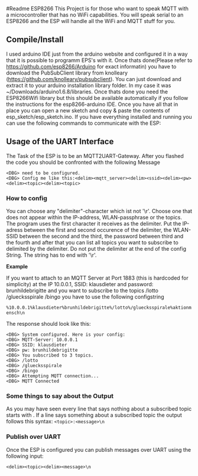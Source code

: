 #Readme ESP8266
This Project is for those who want to speak MQTT with a microcontroller that has no WiFi capabilities. You will speak serial to an ESP8266 and the ESP will handle all the WiFi and MQTT stuff for you.

## Compile/Install

I used arduino IDE just from the arduino website and configured it in a way that it is possible to programm EPS's with it. Once thats done(Please refer to https://github.com/esp8266/Arduino for exact informatin) you have to download the PubSubClient library from knolleary (https://github.com/knolleary/pubsubclient). You can just download and extract it to your arduino installation library folder. In my case it was  ~/Downloads/arduino1.6.8/libraries. Once thats done you need the ESP8266Wifi library but this should be available automatically if you follow the instructions for the esp8266-arduino IDE. Once you have all that in place you can open a new sketch and copy & paste the contents of esp_sketch/esp_sketch.ino. If you have everything installed and running you can use the following commands to communicate with the ESP:

## Usage of the UART Interface

The Task of the ESP is to be an MQTT2UART-Gateway. After you flashed the code you should be confronted with the following Message

```
<DBG> need to be configured.
<DBG> Config me like this:<delim><mqtt_server><delim><ssid><delim><pw><delim><topic><delim><topic>
```

### How to config
You can choose any "delimiter"-character which ist not '\r'. Choose one that does not appear within the IP-address, WLAN-passphrase or the topics. The program uses the first character it receives as the delimiter. Put the IP-adress between the first and second occurence of the delimiter, the WLAN-SSID between the second and the third, the password between third and the fourth and after that you can list all topics you want to subscribe to delimited by the delimiter. Do not put the delimiter at the end of the config String. The string has to end with '\r'.

**Example**

If you want to attach to an MQTT Server at Port 1883 (this is hardcoded for simplicity) at the IP 10.0.0.1, SSID: klausdieter and password: brunhildebrigitte and you want to subscribe to the topics /lotto /gluecksspirale /bingo you have to use the following configstring

`%10.0.0.1%klausdieter%brunhildebrigitte%/lotto%/gluecksspirale%aktionmensch\n`

The response should look like this:

```
<DBG> System configured. Here is your config: 
<DBG> MQTT-Server: 10.0.0.1
<DBG> SSID: klausdieter
<DBG> pw: brunhildebrigitte
<DBG> You subscribed to 3 topics.
<DBG> /lotto
<DBG> /gluecksspirale
<DBG> /bingo
<DBG> Attempting MQTT connection...
<DBG> MQTT Connected

```

### Some things to say about the Output
As you may have seen every line that says nothing about a subscribed topic starts with <DBG>. If a line says something about a  subscribed topic the output follows this syntax:
`<topic>:<message>\n`
### Publish over UART
Once the ESP is configured you can publish messages over UART using the following input:

`<delim><topic><delim><message>\n`
